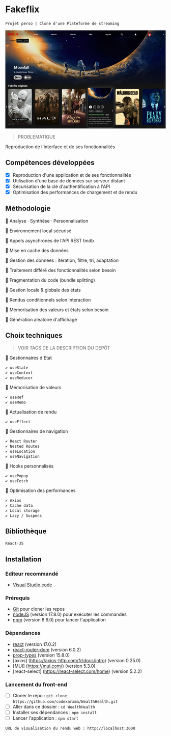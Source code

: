 # Fakeflix

    Projet perso | Clone d'une Plateforme de streaming


<kbd>![Visuel](./Fakeflix.png)</kbd>

> PROBLEMATIQUE

Reproduction de l'interface et de ses fonctionnalités

## Compétences développées

- [x] Reproduction d'une application et de ses fonctionnalités
- [x] Utilisation d'une base de données sur serveur distant
- [x] Sécurisation de la clé d'authentification à l'API
- [x] Optimisation des performances de chargement et de rendu

## Méthodologie


🔘 Analyse · Synthèse · Personnalisation

🔘 Environnement local sécurisé

🔘 Appels asynchrones de l'API REST tmdb

🔘 Mise en cache des données

🔘 Gestion des données : itération, filtre, tri, adaptation

🔘 Traitement différé des fonctionnalités selon besoin

🔘 Fragmentation du code (bundle splitting)

🔘 Gestion locale & globale des états

🔘 Rendus conditionnels selon interaction

🔘 Mémorisation des valeurs et états selon besoin

🔘 Génération aléatoire d'affichage

## Choix techniques

> VOIR TAGS DE LA DESCRIPTION DU DEPÔT

🔘 Gestionnaires d'Etat

    ✔ useState
    ✔ useContext
    ✔ useReducer

🔘 Mémorisation de valeurs

    ✔ useRef
    ✔ useMemo

🔘 Actualisation de rendu

    ✔ useEffect

🔘 Gestionnaires de navigation

    ✔ React Router
    ✔ Nested Routes
    ✔ useLocation
    ✔ useNavigation

🔘 Hooks personnalisés

    ✔ usePopup
    ✔ useFetch

🔘 Optimisation des performances

    ✔ Axios
    ✔ Cache data
    ✔ Local storage
    ✔ Lazy / Suspens

## Bibliothèque

    React-JS

## Installation

### Editeur recommandé

* [Visual Studio code](https://code.visualstudio.com/)

### Prérequis

* [Git](https://git-scm.com/) pour cloner les repos
* [nodeJS](https://nodejs.org/fr/) (version 17.8.0) pour exécuter les commandes
* [npm](https://docs.npmjs.com/downloading-and-installing-node-js-and-npm) (version 8.6.0) pour lancer l'application

### Dépendances

*  [react](https://fr.reactjs.org/docs/getting-started.html) (version 17.0.2)
*  [react-router-dom](https://reactrouter.com/web/guides/quick-start) (version 6.0.2)
*  [prop-types](https://fr.reactjs.org/docs/typechecking-with-proptypes.html) (version 15.8.0)
*   [axios] (https://axios-http.com/fr/docs/intro) (version 0.25.0)
*   [MUI] (https://mui.com/) (version 5.3.0)
*   [react-select] (https://react-select.com/home) (version 5.2.2)

### Lancement du front-end

- [ ] Cloner le repo : `git clone https://github.com/codexarama/WealthHealth.git`
- [ ] Aller dans ce dossier : `cd WealthHealth`
- [ ] Installer ses dépendances : `npm install`
- [ ] Lancer l'application : `npm start`

```bash
URL de visualisation du rendu web : http://localhost:3000
```
